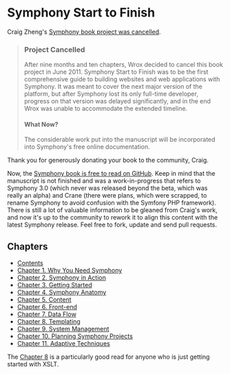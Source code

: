 # Symphony Start to Finish

Craig Zheng's [Symphony book project was cancelled](http://book.symphony-cms.com/).

> ### Project Cancelled
> 
> After nine months and ten chapters, Wrox decided to cancel this book project in June 2011.
Symphony Start to Finish was to be the first comprehensive guide to building websites and web applications with Symphony. It was meant to cover the next major version of the platform, but after Symphony lost its only full-time developer, progress on that version was delayed significantly, and in the end Wrox was unable to accommodate the extended timeline.
> 
> #### What Now?
> 
> The considerable work put into the manuscript will be incorporated into Symphony's free online documentation.

Thank you for generously donating your book to the community, Craig.

Now, the [Symphony book is free to read on GitHub](https://github.com/symphonycms/wg/tree/master/book/txt). Keep in mind that the manuscript is not finished and was a work-in-progress that refers to Symphony 3.0 (which never was released beyond the beta, which was really an alpha) and Crane (there were plans, which were scrapped, to rename Symphony to avoid confusion with the Symfony PHP framework). There is still a lot of valuable information to be gleaned from Craig's work, and now it's up to the community to rework it to align this content with the latest Symphony release. Feel free to fork, update and send pull requests.

## Chapters

- [Contents](https://github.com/symphonycms/wg/tree/master/book/book-contents.md)
- [Chapter 1. Why You Need Symphony](https://github.com/symphonycms/wg/tree/master/book/chapter-1.md)
- [Chapter 2. Symphony in Action](https://github.com/symphonycms/wg/tree/master/book/chapter-2.md)
- [Chapter 3. Getting Started](https://github.com/symphonycms/wg/tree/master/book/chapter-3.md)
- [Chapter 4. Symphony Anatomy](https://github.com/symphonycms/wg/tree/master/book/chapter-4.md)
- [Chapter 5. Content](https://github.com/symphonycms/wg/tree/master/book/chapter-5.md)
- [Chapter 6. Front-end](https://github.com/symphonycms/wg/tree/master/book/chapter-6.md)
- [Chapter 7. Data Flow](https://github.com/symphonycms/wg/tree/master/book/chapter-7.md)
- [Chapter 8. Templating](https://github.com/symphonycms/wg/tree/master/book/chapter-8.md)
- [Chapter 9. System Management](https://github.com/symphonycms/wg/tree/master/book/chapter-9.md)
- [Chapter 10. Planning Symphony Projects](https://github.com/symphonycms/wg/tree/master/book/chapter-10.md)
- [Chapter 11. Adaptive Techniques](https://github.com/symphonycms/wg/tree/master/book/chapter-11.md)

The [Chapter 8](https://github.com/symphonycms/wg/tree/master/book/chapter-8.md) is a particularly good read for anyone who is just getting started with XSLT.